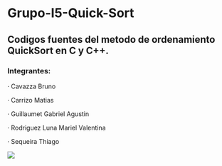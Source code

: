 # Grupo-I5-Quick-Sort

<h2>Codigos fuentes del metodo de ordenamiento QuickSort en C y C++.</h2>

<h3>Integrantes:</h3>
<p>· Cavazza  Bruno</p>
<p>· Carrizo Matias</p>
<p>· Guillaumet Gabriel Agustin</p>
<p>· Rodriguez Luna Mariel Valentina</p>
<p>· Sequeira Thiago</p>

<img src="https://imgur.com/a/Nz3GwK9.jpeg">

